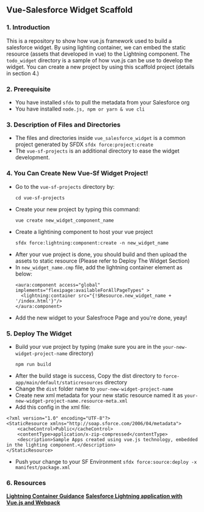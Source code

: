## Vue-Salesforce Widget Scaffold

### 1. Introduction
This is a repository to show how vue.js framework used to build a salesforce widget. By using lighting container, we can embed the static resource (assets that developed in vue) to the Lightning component. The `todo_widget` directory is a sample of how vue.js can be use to develop the widget. You can create a new project by using this scaffold project (details in section 4.)

### 2. Prerequisite
- You have installed `sfdx` to pull the metadata from your Salesforce org
- You have installed `node.js, npm or yarn & vue cli`

### 3. Description of Files and Directories
- The files and directories inside `vue_salesforce_widget` is a common project generated by SFDX `sfdx force:project:create`
- The `vue-sf-projects` is an additional directory to ease the widget development.

### 4. You Can Create New Vue-Sf Widget Project!
- Go to the `vue-sf-projects` directory by:
  ```
  cd vue-sf-projects
  ```
- Create your new project by typing this command:
  ```
  vue create new_widget_component_name
  ```
- Create a lightining component to host your vue project
  ```
  sfdx force:lightning:component:create -n new_widget_name
  ```
- After your vue project is done, you should build and then upload the assets to static resource (Please refer to Deploy The Widget Section) 
- In `new_widget_name.cmp` file, add the lightning container element as below:
  ```
  <aura:component access="global" implements="flexipage:availableForAllPageTypes" >
    <lightning:container src="{!$Resource.new_widget_name + '/index.html'}"/>
  </aura:component>
  ```
- Add the new widget to your Salesfroce Page and you're done, yeay!

### 5. Deploy The Widget
- Build your vue project by typing (make sure you are in the `your-new-widget-project-name` directory)
  ```
  npm run build
  ```
- After the build stage is success, Copy the dist directory to `force-app/main/default/staticresources` directory
- Change the `dist` folder name to `your-new-widget-project-name`
- Create new xml metadata for your new static resource named it as `your-new-widget-project-name.resource-meta.xml`
- Add this config in the xml file:
```
<?xml version="1.0" encoding="UTF-8"?>
<StaticResource xmlns="http://soap.sforce.com/2006/04/metadata">
    <cacheControl>Public</cacheControl>
    <contentType>application/x-zip-compressed</contentType>
    <description>Sample Apps created using vue.js technology, embedded in the lighting component.</description>
</StaticResource>
```
- Push your change to your SF Environment
`sfdx force:source:deploy -x manifest/package.xml`

### 6. Resources
**[Lightning Container Guidance](https://developer.salesforce.com/docs/atlas.en-us.lightning.meta/lightning/container_overview.htm)**
**[Salesforce Lightning application with Vue.js and Webpack](https://medium.com/@ennoucas/salesforce-lightning-application-with-vue-js-and-webpack-part-2-af0071347274)**